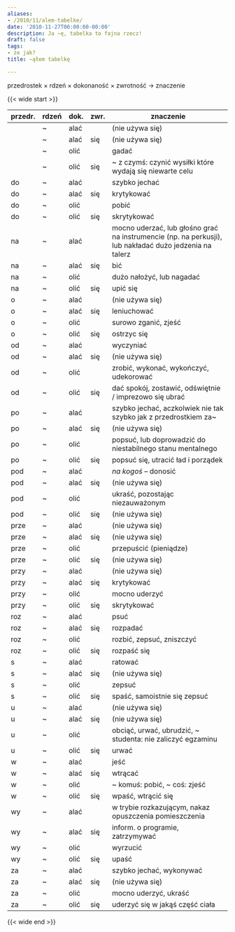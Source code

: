 ```yaml
---
aliases:
- /2010/11/alem-tabelke/
date: '2010-11-27T00:00:00-00:00'
description: Ja ~ę, tabelka to fajna rzecz!
draft: false
tags:
- że jak?
title: ~ąłem tabelkę

---
```


przedrostek × rdzeń × dokonaność × zwrotność → znaczenie

<!--more-->

{{< wide start >}}

| przedr. | rdzeń | dok. |zwr. | znaczenie |
| ------- | ----- | ---- | --- | --------- |
|         | ~     | alać |     | <span class="text-muted">(nie używa się)</span> |
|         | ~     | alać | się |  <span class="text-muted">(nie używa się)</span> |
|         | ~     | olić |     | gadać  | głupoty |
|         | ~     | olić | się |  ~ z czymś: czynić wysiłki które wydają się niewarte celu |
| do      | ~     | alać |     | szybko jechać  | |
| do      | ~     | alać | się |  krytykować  | bez wyraźnej potrzeby |
| do      | ~     | olić |     | pobić |
| do      | ~     | olić | się | skrytykować  | bez wyraźnej potrzeby |
| na      | ~     | alać |     | mocno uderzać, lub głośno grać na instrumencie (np. na perkusji), lub nakładać dużo jedzenia na talerz |
| na      | ~ |  alać | się | bić |  się (z kimś) |
| na      | ~ |  olić |     | dużo nałożyć, lub nagadać  | |
| na      | ~ |  olić | się | upić się |
| o       | ~ |  alać |     | <span class="text-muted">(nie używa się)</span> |
| o       | ~ |  alać | się | leniuchować  | |
| o       | ~ |  olić |     | surowo zganić, zjeść |
| o       | ~ |  olić | się | ostrzyc się |
| od      | ~ |  alać |     | wyczyniać  | |
| od      | ~ |  alać | się | <span class="text-muted">(nie używa się)</span> |
| od      | ~ |  olić |     | zrobić, wykonać, wykończyć, udekorować  | |
| od      | ~ |  olić | się | dać spokój, zostawić, odświętnie / imprezowo się ubrać |
| po      | ~ |  alać |     | szybko jechać, aczkolwiek nie tak szybko jak z przedrostkiem za~ |
| po      | ~ |  alać | się | <span class="text-muted">(nie używa się)</span> |
| po      | ~ |  olić |     | popsuć, lub doprowadzić do niestabilnego stanu mentalnego |
| po      | ~ |  olić | się | popsuć się, utracić ład i porządek |
| pod     | ~ |  alać |     | _na kogoś_ – donosić |
| pod     | ~ |  alać | się | <span class="text-muted">(nie używa się)</span> |
| pod     | ~ |  olić |     | ukraść, pozostając niezauważonym |
| pod     | ~ |  olić | się | <span class="text-muted">(nie używa się)</span> |
| prze    | ~ |  alać |     | <span class="text-muted">(nie używa się)</span> |
| prze    | ~ |  alać | się | <span class="text-muted">(nie używa się)</span> |
| prze    | ~ |  olić |     | przepuścić (pieniądze) |
| prze    | ~ |  olić | się | <span class="text-muted">(nie używa się)</span> |
| przy    | ~ |  alać |     | <span class="text-muted">(nie używa się)</span> |
| przy    | ~ |  alać | się | krytykować  | bez wyraźnej potrzeby |
| przy    | ~ |  olić |     | mocno uderzyć |
| przy    | ~ |  olić | się | skrytykować  | bez wyraźnej potrzeby |
| roz     | ~ |  alać |     | psuć |
| roz     | ~ |  alać | się | rozpadać  | się (np. z powodu niskiej jakości wykonania) |
| roz     | ~ |  olić |     | rozbić, zepsuć, zniszczyć |
| roz     | ~ |  olić | się | rozpaść się |
| s       | ~ |  alać |     | ratować  | się |  ucieczką |
| s       | ~ |  alać | się | <span class="text-muted">(nie używa się)</span> |
| s       | ~ |  olić |     | zepsuć |
| s       | ~ |  olić | się | spaść, samoistnie się zepsuć |
| u       | ~ |  alać |     | <span class="text-muted">(nie używa się)</span> |
| u       | ~ |  alać | się | <span class="text-muted">(nie używa się)</span> |
| u       | ~ |  olić |     | obciąć, urwać, ubrudzić, ~ studenta: nie zaliczyć egzaminu |
| u       | ~ |  olić | się | urwać  | się, upić się |
| w       | ~ |  alać |     | jeść |
| w       | ~ |  alać | się | wtrącać  | się |
| w       | ~ |  olić |     | ~ komuś: pobić, ~ coś: zjeść |
| w       | ~ |  olić | się | wpaść, wtrącić się |
| wy      | ~ |  alać |     | w trybie rozkazującym, nakaz opuszczenia pomieszczenia |
| wy      | ~ |  alać | się | inform. o programie, zatrzymywać  | się z błędem |
| wy      | ~ |  olić |     | wyrzucić |
| wy      | ~ |  olić | się | upaść |
| za      | ~ |  alać |     | szybko jechać, wykonywać  | czynność z niesłychaną wprawą (np. „ale on ~ala na tym basie”) |
| za      | ~ |  alać | się | <span class="text-muted">(nie używa się)</span> |
| za      | ~ |  olić |     | mocno uderzyć, ukraść |
| za      | ~ |  olić | się | uderzyć się w jakąś część ciała |

{{< wide end >}}
